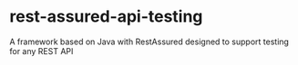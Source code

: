 # rest-assured-api-testing
A framework based on Java with RestAssured designed to support testing for any REST API
